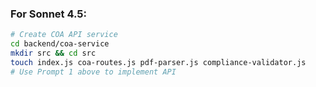 ### **For Sonnet 4.5:**

```bash
# Create COA API service
cd backend/coa-service
mkdir src && cd src
touch index.js coa-routes.js pdf-parser.js compliance-validator.js
# Use Prompt 1 above to implement API
```
